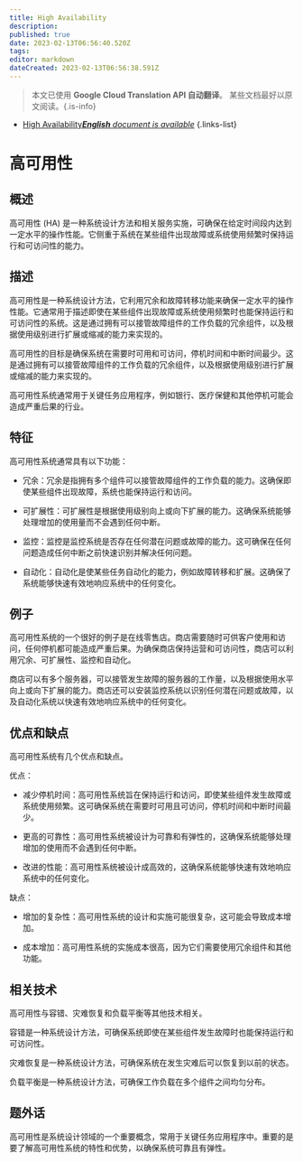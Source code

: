 ```yaml
---
title: High Availability
description: 
published: true
date: 2023-02-13T06:56:40.520Z
tags: 
editor: markdown
dateCreated: 2023-02-13T06:56:38.591Z
---
```


> 本文已使用 **Google Cloud Translation API 自动翻译**。
某些文档最好以原文阅读。{.is-info}



- [High Availability***English** document is available*](/en/Knowledge-base/Dictionary/high-availability)
{.links-list}


# 高可用性

## 概述
高可用性 (HA) 是一种系统设计方法和相关服务实施，可确保在给定时间段内达到一定水平的操作性能。它侧重于系统在某些组件出现故障或系统使用频繁时保持运行和可访问性的能力。

## 描述
高可用性是一种系统设计方法，它利用冗余和故障转移功能来确保一定水平的操作性能。它通常用于描述即使在某些组件出现故障或系统使用频繁时也能保持运行和可访问性的系统。这是通过拥有可以接管故障组件的工作负载的冗余组件，以及根据使用级别进行扩展或缩减的能力来实现的。

高可用性的目标是确保系统在需要时可用和可访问，停机时间和中断时间最少。这是通过拥有可以接管故障组件的工作负载的冗余组件，以及根据使用级别进行扩展或缩减的能力来实现的。

高可用性系统通常用于关键任务应用程序，例如银行、医疗保健和其他停机可能会造成严重后果的行业。

## 特征
高可用性系统通常具有以下功能：

- 冗余：冗余是指拥有多个组件可以接管故障组件的工作负载的能力。这确保即使某些组件出现故障，系统也能保持运行和访问。

- 可扩展性：可扩展性是根据使用级别向上或向下扩展的能力。这确保系统能够处理增加的使用量而不会遇到任何中断。

- 监控：监控是监控系统是否存在任何潜在问题或故障的能力。这可确保在任何问题造成任何中断之前快速识别并解决任何问题。

- 自动化：自动化是使某些任务自动化的能力，例如故障转移和扩展。这确保了系统能够快速有效地响应系统中的任何变化。

## 例子
高可用性系统的一个很好的例子是在线零售店。商店需要随时可供客户使用和访问，任何停机都可能造成严重后果。为确保商店保持运营和可访问性，商店可以利用冗余、可扩展性、监控和自动化。

商店可以有多个服务器，可以接管发生故障的服务器的工作量，以及根据使用水平向上或向下扩展的能力。商店还可以安装监控系统以识别任何潜在问题或故障，以及自动化系统以快速有效地响应系统中的任何变化。

## 优点和缺点
高可用性系统有几个优点和缺点。

优点：

- 减少停机时间：高可用性系统旨在保持运行和访问，即使某些组件发生故障或系统使用频繁。这可确保系统在需要时可用且可访问，停机时间和中断时间最少。

- 更高的可靠性：高可用性系统被设计为可靠和有弹性的，这确保系统能够处理增加的使用而不会遇到任何中断。

- 改进的性能：高可用性系统被设计成高效的，这确保系统能够快速有效地响应系统中的任何变化。

缺点：

- 增加的复杂性：高可用性系统的设计和实施可能很复杂，这可能会导致成本增加。

- 成本增加：高可用性系统的实施成本很高，因为它们需要使用冗余组件和其他功能。

## 相关技术
高可用性与容错、灾难恢复和负载平衡等其他技术相关。

容错是一种系统设计方法，可确保系统即使在某些组件发生故障时也能保持运行和可访问性。

灾难恢复是一种系统设计方法，可确保系统在发生灾难后可以恢复到以前的状态。

负载平衡是一种系统设计方法，可确保工作负载在多个组件之间均匀分布。

## 题外话
高可用性是系统设计领域的一个重要概念，常用于关键任务应用程序中。重要的是要了解高可用性系统的特性和优势，以确保系统可靠且有弹性。